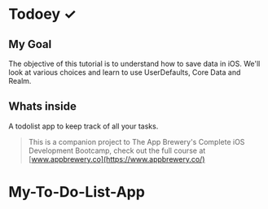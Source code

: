

# Todoey ✓

## My Goal

The objective of this tutorial is to understand how to save data in iOS. We'll look at various choices and learn to use UserDefaults, Core Data and Realm.


## Whats inside

A todolist app to keep track of all your tasks.


>This is a companion project to The App Brewery's Complete iOS Development Bootcamp, check out the full course at [www.appbrewery.co](https://www.appbrewery.co/)

# My-To-Do-List-App
